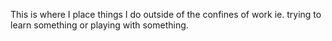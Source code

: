 
This is where I place things I do outside of the confines of work ie. trying to learn something or playing with something.
